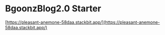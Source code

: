 # BgoonzBlog2.0 Starter



[https://pleasant-anemone-58daa.stackbit.app/](https://pleasant-anemone-58daa.stackbit.app/)
